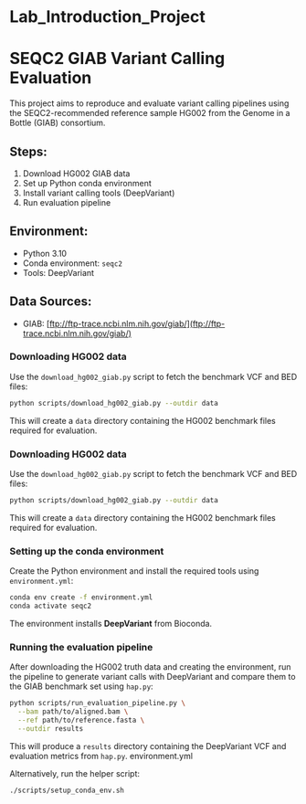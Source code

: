 # Lab_Introduction_Project

# SEQC2 GIAB Variant Calling Evaluation

This project aims to reproduce and evaluate variant calling pipelines using the SEQC2-recommended reference sample HG002 from the Genome in a Bottle (GIAB) consortium.

## Steps:
1. Download HG002 GIAB data
2. Set up Python conda environment
3. Install variant calling tools (DeepVariant)
4. Run evaluation pipeline

## Environment:
- Python 3.10
- Conda environment: `seqc2`
- Tools: DeepVariant

## Data Sources:
- GIAB: [ftp://ftp-trace.ncbi.nlm.nih.gov/giab/](ftp://ftp-trace.ncbi.nlm.nih.gov/giab/)

### Downloading HG002 data

Use the `download_hg002_giab.py` script to fetch the benchmark VCF and BED files:

```bash
python scripts/download_hg002_giab.py --outdir data
```

This will create a `data` directory containing the HG002 benchmark files required for evaluation.


### Downloading HG002 data

Use the `download_hg002_giab.py` script to fetch the benchmark VCF and BED files:

```bash
python scripts/download_hg002_giab.py --outdir data
```

This will create a `data` directory containing the HG002 benchmark files required for evaluation.

### Setting up the conda environment

Create the Python environment and install the required tools using `environment.yml`:

```bash
conda env create -f environment.yml
conda activate seqc2
```

The environment installs **DeepVariant** from Bioconda.

### Running the evaluation pipeline

After downloading the HG002 truth data and creating the environment,
run the pipeline to generate variant calls with DeepVariant and compare
them to the GIAB benchmark set using `hap.py`:

```bash
python scripts/run_evaluation_pipeline.py \
  --bam path/to/aligned.bam \
  --ref path/to/reference.fasta \
  --outdir results
```

This will produce a `results` directory containing the DeepVariant VCF and
evaluation metrics from `hap.py`.
environment.yml


Alternatively, run the helper script:

```bash
./scripts/setup_conda_env.sh
```
